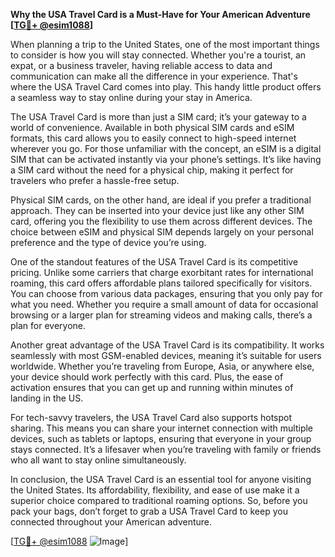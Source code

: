 **Why the USA Travel Card is a Must-Have for Your American Adventure [[TG💪+ @esim1088](https://t.me/s/esim1088)]**

When planning a trip to the United States, one of the most important things to consider is how you will stay connected. Whether you're a tourist, an expat, or a business traveler, having reliable access to data and communication can make all the difference in your experience. That's where the USA Travel Card comes into play. This handy little product offers a seamless way to stay online during your stay in America.

The USA Travel Card is more than just a SIM card; it’s your gateway to a world of convenience. Available in both physical SIM cards and eSIM formats, this card allows you to easily connect to high-speed internet wherever you go. For those unfamiliar with the concept, an eSIM is a digital SIM that can be activated instantly via your phone’s settings. It’s like having a SIM card without the need for a physical chip, making it perfect for travelers who prefer a hassle-free setup.

Physical SIM cards, on the other hand, are ideal if you prefer a traditional approach. They can be inserted into your device just like any other SIM card, offering you the flexibility to use them across different devices. The choice between eSIM and physical SIM depends largely on your personal preference and the type of device you’re using.

One of the standout features of the USA Travel Card is its competitive pricing. Unlike some carriers that charge exorbitant rates for international roaming, this card offers affordable plans tailored specifically for visitors. You can choose from various data packages, ensuring that you only pay for what you need. Whether you require a small amount of data for occasional browsing or a larger plan for streaming videos and making calls, there’s a plan for everyone.

Another great advantage of the USA Travel Card is its compatibility. It works seamlessly with most GSM-enabled devices, meaning it’s suitable for users worldwide. Whether you’re traveling from Europe, Asia, or anywhere else, your device should work perfectly with this card. Plus, the ease of activation ensures that you can get up and running within minutes of landing in the US.

For tech-savvy travelers, the USA Travel Card also supports hotspot sharing. This means you can share your internet connection with multiple devices, such as tablets or laptops, ensuring that everyone in your group stays connected. It’s a lifesaver when you’re traveling with family or friends who all want to stay online simultaneously.

In conclusion, the USA Travel Card is an essential tool for anyone visiting the United States. Its affordability, flexibility, and ease of use make it a superior choice compared to traditional roaming options. So, before you pack your bags, don’t forget to grab a USA Travel Card to keep you connected throughout your American adventure.

[[TG💪+ @esim1088](https://t.me/s/esim1088) ![Image](https://i.postimg.cc/Y0z9fWf4/image.png)]